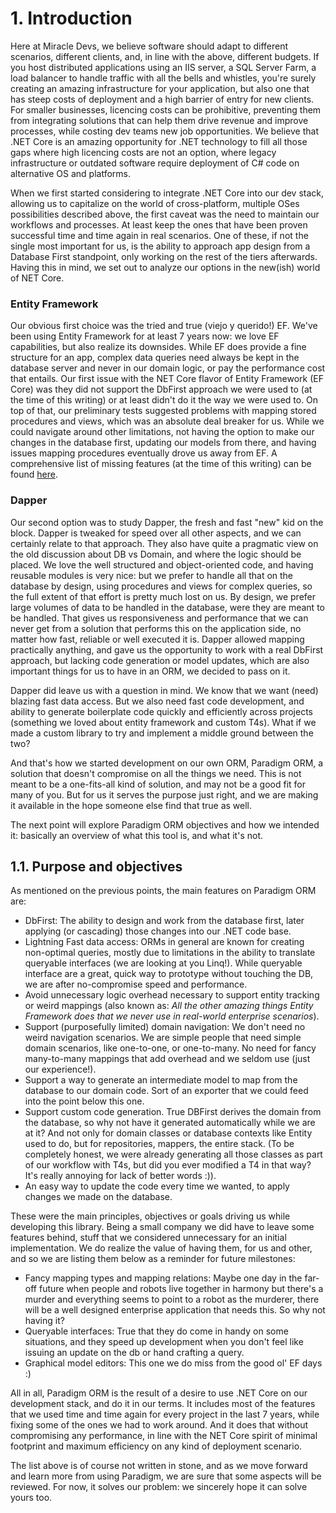 # 1. Introduction
Here at Miracle Devs, we believe software should adapt to different scenarios, different clients, and, in line with the above, different budgets. If you host distributed applications using an IIS server, a SQL Server Farm, a load balancer to handle traffic with all the bells and whistles, you're surely creating an amazing infrastructure for your application, but also one that has steep costs of deployment and a high barrier of entry for new clients. For smaller businesses, licencing costs can be prohibitive, preventing them from integrating solutions that can help them drive revenue and improve processes, while costing dev teams new job opportunities. We believe that .NET Core is an amazing opportunity for .NET technology to fill all those gaps where high licencing costs are not an option, where legacy infrastructure or outdated software require deployment of C# code on alternative OS and platforms.

When we first started considering to integrate .NET Core into our dev stack, allowing us to capitalize on the world of cross-platform, multiple OSes possibilities described above, the first caveat was the need to maintain our workflows and processes. At least keep the ones that have been proven successful time and time again in real scenarios. One of these, if not the single most important for us, is the ability to approach app design from a Database First standpoint, only working on the rest of the tiers afterwards. Having this in mind, we set out to analyze our options in the new(ish) world of NET Core.

### Entity Framework
Our obvious first choice was the tried and true (viejo y querido!) EF. We've been using Entity Framework for at least 7 years now: we love EF capabilities, but also realize its downsides. While EF does provide a fine structure for an app, complex data queries need always be kept in the database server and never in our domain logic, or pay the performance cost that entails.
Our first issue with the NET Core flavor of Entity Framework (EF Core) was they did not support the DbFirst approach we were used to (at the time of this writing) or at least didn't do it the way we were used to. On top of that, our preliminary tests suggested problems with mapping stored procedures and views, which was an absolute deal breaker for us. While we could navigate around other limitations, not having the option to make our changes in the database first, updating our models from there, and having issues mapping procedures eventually drove us away from EF. A comprehensive list of missing features (at the time of this writing) can be found [here](https://docs.microsoft.com/en-us/ef/efcore-and-ef6/features#features-not-in-ef-core).


### Dapper
Our second option was to study Dapper, the fresh and fast "new" kid on the block. Dapper is tweaked for speed over all other aspects, and we can certainly relate to that approach. They also have quite a pragmatic view on the old discussion about DB vs Domain, and where the logic should be placed. We love the well structured and object-oriented code, and having reusable modules is very nice: but we prefer to handle all that on the database by design, using procedures and views for complex queries, so the full extent of that effort is pretty much lost on us. By design, we prefer large volumes of data to be handled in the database, were they are meant to be handled. That gives us  responsiveness and performance that we can never get from a solution that performs this on the application side, no matter how fast, reliable or well executed it is. Dapper allowed mapping practically anything, and gave us the opportunity to work with a real DbFirst approach, but lacking code generation or model updates, which are also important things for us to have in an ORM, we decided to pass on it.

Dapper did leave us with a question in mind. We know that we want (need) blazing fast data access. But we also need fast code development, and ability to generate boilerplate code quickly and efficiently across projects (something we loved about entity framework and custom T4s). What if we made a custom library to try and implement a middle ground between the two?

And that's how we started development on our own ORM, Paradigm ORM, a solution that doesn't compromise on all the things we need. This is not meant to be a one-fits-all kind of solution, and may not be a good fit for many of you. But for us it serves the purpose just right, and we are making it available in the hope someone else find that true as well. 

The next point will explore Paradigm ORM objectives and how we intended it: basically an overview of what this tool is, and what it's not.

## 1.1. Purpose and objectives
As mentioned on the previous points, the main features on Paradigm ORM are:
- DbFirst: The ability to design and work from the database first, later applying (or cascading) those changes into our .NET code base.
- Lightning Fast data access: ORMs in general are known for creating non-optimal queries, mostly due to limitations in the ability to translate queryable interfaces (we are looking at you Linq!). While queryable interface are a great, quick way to prototype without touching the DB, we are after no-compromise speed and performance.
- Avoid unnecessary logic overhead necessary to support entity tracking or weird mappings (also known as: _All the other amazing things Entity Framework does that we never use in real-world enterprise scenarios_).
- Support (purposefully limited) domain navigation: We don't need no weird navigation scenarios. We are simple people that need simple domain scenarios, like one-to-one, or one-to-many. No need for fancy many-to-many mappings that add overhead and we seldom use (just our experience!).
- Support a way to generate an intermediate model to map from the database to our domain code. Sort of an exporter that we could feed into the point below this one.
- Support custom code generation. True DBFirst derives the domain from the database, so why not have it generated automatically while we are at it? And not only for domain classes or database contexts like Entity used to do, but for repositories, mappers, the entire stack. (To be completely honest, we were already generating all those classes as part of our workflow with T4s, but did you ever modified a T4 in that way? It's really annoying for lack of better words :)).
- An easy way to update the code every time we wanted, to apply changes we made on the database.

These were the main principles, objectives or goals driving us while developing this library. Being a small company we did have to leave some features behind, stuff that we considered unnecessary for an initial implementation. We do realize the value of having them, for us and other, and so we are listing them below as a reminder for future milestones:

- Fancy mapping types and mapping relations: Maybe one day in the far-off future when people and robots live together in harmony but there's a murder and everything seems to point to a robot as the murderer, there will be a well designed enterprise application that needs this. So why not having it?
- Queryable interfaces: True that they do come in handy on some situations, and they speed up development when you don't feel like issuing an update on the db or hand crafting a query. 
- Graphical model editors: This one we do miss from the good ol' EF days :)

All in all, Paradigm ORM is the result of a desire to use .NET Core on our development stack, and do it in our terms. It includes most of the features that we used time and time again for every project in the last 7 years, while fixing some of the ones we had to work around. And it does that without compromising any performance, in line with the NET Core spirit of minimal footprint and maximum efficiency on any kind of deployment scenario.

The list above is of course not written in stone, and as we move forward and learn more from using Paradigm, we are sure that some aspects will be reviewed. For now, it solves our problem: we sincerely hope it can solve yours too.